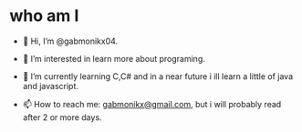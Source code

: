 <h1> who am I </h1>

- 👋 Hi, I’m @gabmonikx04.  

- 👀 I’m interested in learn more about programing.  

- 🌱 I’m currently learning C,C# and in a near future i ill learn a little of java and javascript.  

- 📫 How to reach me: gabmonikx@gmail.com, but i will probably read after 2 or more days.  



<!---
gabmonikx04/gabmonikx04 is a ✨ special ✨ repository because its `README.md` (this file) appears on your GitHub profile.
You can click the Preview link to take a look at your changes.
--->
